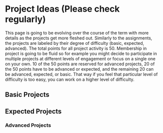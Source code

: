 # Project Ideas (Please check regularly) 

This page is going to be evolving over the course of the term with more details as the projects get more fleshed out. Similarly to the assignments, the projects 
are labeled by their degree of difficulty (basic, expected, advanced). The total points for all project activity is 50. Membership in project is going to be fluid 
so for example you might decide to participate in multiple projects at different levels of engagement or focus on a single one on your own. 10 of the 50 
points are reserved for advanced projects, 20 of the 50 points have to be advanced or expected, and the remaining 20 can be advanced, expected, or basic. 
That way if you feel that particular level of difficulty is too easy, you can work on a higher level of difficulty. 

## Basic Projects 


## Expected Projects 


### Advanced Projects 


